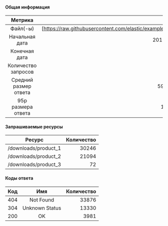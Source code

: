 #### Общая информация

|        Метрика        |                Значение                |
|:---------------------:|:--------------------------------------:|
|       Файл(-ы)        | [https://raw.githubusercontent.com/elastic/examples/master/Common%20Data%20Formats/nginx_logs/nginx_logs]|
|    Начальная дата     |                       2015-05-17T00:00Z|
|     Конечная дата     |                                       -|
|  Количество запросов  |                                   51412|
| Средний размер ответа |                          592378.401307b|
|   95p размера ответа  |                            1768.000000b|

#### Запрашиваемые ресурсы

|     Ресурс             | Количество       |
|:----------------------:|-----------------:|
| /downloads/product_1   |             30246|
| /downloads/product_2   |             21094|
| /downloads/product_3   |                72|

#### Коды ответа

| Код |          Имя          | Количество  |
|:---:|:---------------------:|------------:|
| 404 | Not Found             |        33876|
| 304 | Unknown Status        |        13330|
| 200 | OK                    |         3981|
